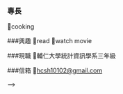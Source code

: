 ### 專長
:lion:cooking

###興趣
:lion:read
:lion:watch movie

###現職
:lion:輔仁大學統計資訊學系三年級

###信箱
:lion:hcsh10102@gmail.com

-->

